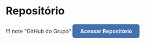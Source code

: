 # Repositório

!!! note "GitHub do Grupo"
    <a href="https://github.com/Projetos-de-Extensao/PBE_25.2_8001_I" target="_blank" style="display:inline-block; padding:10px 20px; background-color:#4470AD	; color:white; text-decoration:none; border-radius:6px; font-weight:bold;">
     Acessar Repositório
    </a>

    
